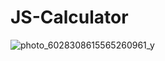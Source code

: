 # JS-Calculator
![photo_6028308615565260961_y](https://user-images.githubusercontent.com/79543679/184163279-1ba7b853-77c0-4bb5-acd0-3631d2e57b83.jpeg)
